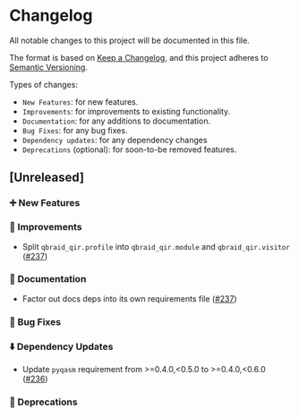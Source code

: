 # Changelog

All notable changes to this project will be documented in this file.

The format is based on [Keep a Changelog](https://keepachangelog.com/en/1.1.0/), and this project adheres to [Semantic Versioning](https://semver.org/spec/v2.0.0.html).

Types of changes:
- `New Features`: for new features.
- `Improvements`: for improvements to existing functionality.
- `Documentation`: for any additions to documentation.
- `Bug Fixes`: for any bug fixes.
- `Dependency updates`: for any dependency changes
- `Deprecations` (optional): for soon-to-be removed features.

## [Unreleased]

### ➕  New Features 

### 🌟  Improvements
- Split `qbraid_qir.profile` into `qbraid_qir.module` and `qbraid_qir.visitor` ([#237](https://github.com/qBraid/qbraid-qir/pull/237))

### 📜  Documentation
- Factor out docs deps into its own requirements file ([#237](https://github.com/qBraid/qbraid-qir/pull/237))

### 🐛  Bug Fixes

### ⬇️  Dependency Updates 
- Update `pyqasm` requirement from >=0.4.0,<0.5.0 to >=0.4.0,<0.6.0 ([#236](https://github.com/qBraid/qbraid-qir/pull/236))

### 👋  Deprecations
